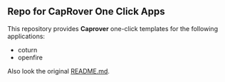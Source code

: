 ## Repo for CapRover One Click Apps

This repository provides **Caprover** one-click templates for the following applications:
* coturn
* openfire

Also look the original [README.md](README.md).
